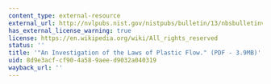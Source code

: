 ```yaml
---
content_type: external-resource
external_url: http://nvlpubs.nist.gov/nistpubs/bulletin/13/nbsbulletinv13n2p309_A2b.pdf
has_external_license_warning: true
license: https://en.wikipedia.org/wiki/All_rights_reserved
status: ''
title: '"An Investigation of the Laws of Plastic Flow." (PDF - 3.9MB)'
uid: 8d9e3acf-cf90-4a58-9aee-d9032a040319
wayback_url: ''
---
```

